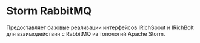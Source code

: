 # Storm RabbitMQ
Предоставляет базовые реализации интерфейсов IRichSpout и IRichBolt для взаимодействия с RabbitMQ из топологий Apache Storm.
